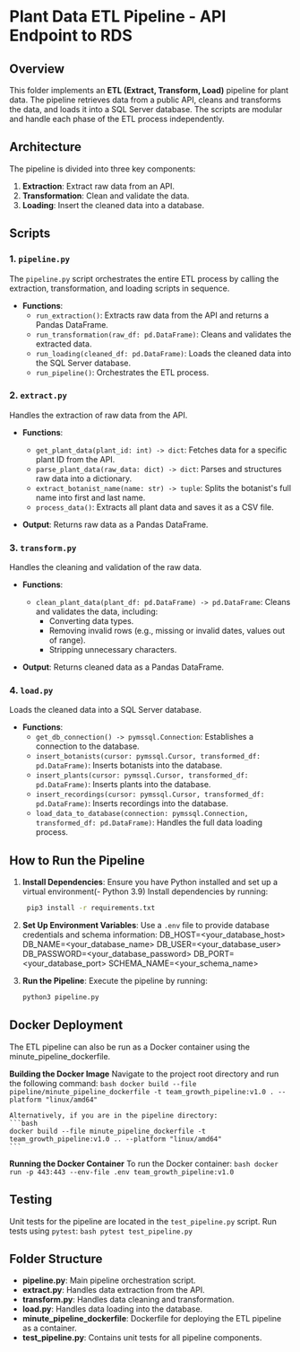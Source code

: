 Plant Data ETL Pipeline - API Endpoint to RDS
=================================

Overview
--------
This folder implements an **ETL (Extract, Transform, Load)** pipeline for plant data. The pipeline retrieves data 
from a public API, cleans and transforms the data, and loads it into a SQL Server database. The scripts are modular and handle each phase of the ETL process independently.

Architecture
------------
The pipeline is divided into three key components:
1. **Extraction**: Extract raw data from an API.
2. **Transformation**: Clean and validate the data.
3. **Loading**: Insert the cleaned data into a database.

Scripts
-------
### 1. `pipeline.py`
The `pipeline.py` script orchestrates the entire ETL process by calling the extraction, transformation, and loading scripts 
in sequence.

- **Functions**:
  - `run_extraction()`: Extracts raw data from the API and returns a Pandas DataFrame.
  - `run_transformation(raw_df: pd.DataFrame)`: Cleans and validates the extracted data.
  - `run_loading(cleaned_df: pd.DataFrame)`: Loads the cleaned data into the SQL Server database.
  - `run_pipeline()`: Orchestrates the ETL process.

### 2. `extract.py`
Handles the extraction of raw data from the API.

- **Functions**:
  - `get_plant_data(plant_id: int) -> dict`: Fetches data for a specific plant ID from the API.
  - `parse_plant_data(raw_data: dict) -> dict`: Parses and structures raw data into a dictionary.
  - `extract_botanist_name(name: str) -> tuple`: Splits the botanist's full name into first and last name.
  - `process_data()`: Extracts all plant data and saves it as a CSV file.

- **Output**: Returns raw data as a Pandas DataFrame.

### 3. `transform.py`
Handles the cleaning and validation of the raw data.

- **Functions**:
  - `clean_plant_data(plant_df: pd.DataFrame) -> pd.DataFrame`: Cleans and validates the data, including:
    - Converting data types.
    - Removing invalid rows (e.g., missing or invalid dates, values out of range).
    - Stripping unnecessary characters.

- **Output**: Returns cleaned data as a Pandas DataFrame.

### 4. `load.py`
Loads the cleaned data into a SQL Server database.

- **Functions**:
  - `get_db_connection() -> pymssql.Connection`: Establishes a connection to the database.
  - `insert_botanists(cursor: pymssql.Cursor, transformed_df: pd.DataFrame)`: Inserts botanists into the database.
  - `insert_plants(cursor: pymssql.Cursor, transformed_df: pd.DataFrame)`: Inserts plants into the database.
  - `insert_recordings(cursor: pymssql.Cursor, transformed_df: pd.DataFrame)`: Inserts recordings into the database.
  - `load_data_to_database(connection: pymssql.Connection, transformed_df: pd.DataFrame)`: Handles the full data loading process.

How to Run the Pipeline
-----------------------
1. **Install Dependencies**:
   Ensure you have Python installed and set up a virtual environment(- Python 3.9) Install dependencies by running:
   ```bash
    pip3 install -r requirements.txt
    ```

2. **Set Up Environment Variables**:
    Use a `.env` file to provide database credentials and schema information:
    DB_HOST=<your_database_host>
    DB_NAME=<your_database_name>
    DB_USER=<your_database_user>
    DB_PASSWORD=<your_database_password>
    DB_PORT=<your_database_port>
    SCHEMA_NAME=<your_schema_name>

3. **Run the Pipeline**:
    Execute the pipeline by running:
    ```bash
    python3 pipeline.py
    ```

Docker Deployment
-------
The ETL pipeline can also be run as a Docker container using the minute_pipeline_dockerfile.

**Building the Docker Image**
    Navigate to the project root directory and run the following command:
    ```bash
    docker build --file pipeline/minute_pipeline_dockerfile -t team_growth_pipeline:v1.0 . --platform "linux/amd64"
    ```

    Alternatively, if you are in the pipeline directory:
    ```bash
    docker build --file minute_pipeline_dockerfile -t team_growth_pipeline:v1.0 .. --platform "linux/amd64"
    ```
**Running the Docker Container**
    To run the Docker container:
    ```bash
    docker run -p 443:443 --env-file .env team_growth_pipeline:v1.0
    ```



Testing
-------
Unit tests for the pipeline are located in the `test_pipeline.py` script. Run tests using `pytest`:
    ```bash
    pytest test_pipeline.py
    ```

Folder Structure
----------------
- **pipeline.py**: Main pipeline orchestration script.
- **extract.py**: Handles data extraction from the API.
- **transform.py**: Handles data cleaning and transformation.
- **load.py**: Handles data loading into the database.
- **minute_pipeline_dockerfile**: Dockerfile for deploying the ETL pipeline as a container.
- **test_pipeline.py**: Contains unit tests for all pipeline components.

